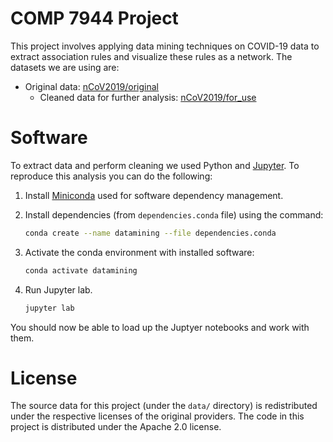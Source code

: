# COMP 7944 Project

This project involves applying data mining techniques on COVID-19 data to extract association rules and visualize these rules as a network. The datasets we are using are:

* Original data: [nCoV2019/original](nCoV2019/original)
  * Cleaned data for further analysis: [nCoV2019/for_use](nCoV2019/for_use)

# Software

To extract data and perform cleaning we used Python and [Jupyter](https://jupyter.org/). To reproduce this analysis you can do the following:

1. Install [Miniconda](https://docs.conda.io/en/latest/miniconda.html) used for software dependency management.
2. Install dependencies (from `dependencies.conda` file) using the command:

   ```bash
   conda create --name datamining --file dependencies.conda
   ```

3. Activate the conda environment with installed software:

   ```bash
   conda activate datamining
   ```

4. Run Jupyter lab.

   ```bash
   jupyter lab
   ```

You should now be able to load up the Juptyer notebooks and work with them.

# License

The source data for this project (under the `data/` directory) is redistributed under the respective licenses of the original providers. The code in this project is distributed under the Apache 2.0 license.
